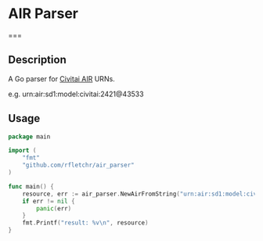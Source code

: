 # AIR Parser
===
## Description
A Go parser for [Civitai AIR](https://developer.civitai.com/docs/getting-started/ai-resource-identifier) URNs.

e.g. urn:air:sd1:model:civitai:2421@43533


## Usage 
```go
package main

import (
    "fmt"
    "github.com/rfletchr/air_parser"
)

func main() {
    resource, err := air_parser.NewAirFromString("urn:air:sd1:model:civitai:2421@43533")
    if err != nil {
        panic(err)
    }
    fmt.Printf("result: %v\n", resource)
}
```



